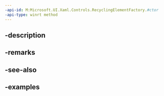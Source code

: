 ```yaml
---
-api-id: M:Microsoft.UI.Xaml.Controls.RecyclingElementFactory.#ctor
-api-type: winrt method
---
```


## -description

## -remarks

## -see-also

## -examples

